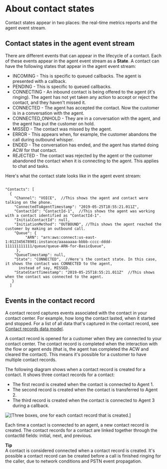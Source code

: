 # About contact states<a name="about-contact-states"></a>

Contact states appear in two places: the real\-time metrics reports and the agent event stream\.

## Contact states in the agent event stream<a name="contact-states-agent-event-stream"></a>

There are different events that can appear in the lifecycle of a contact\. Each of these events appear in the agent event stream as a **State**\. A contact can have the following states that appear in the agent event stream:
+ INCOMING \- This is specific to queued callbacks\. The agent is presented with a callback\.
+ PENDING \- This is specific to queued callbacks\.
+ CONNECTING \- An inbound contact is being offered to the agent \(it's ringing\)\. The agent has not yet taken any action to accept or reject the contact, and they haven't missed it\.
+ CONNECTED \- The agent has accepted the contact\. Now the customer is in a conversation with the agent\.
+ CONNECTED\_ONHOLD \- They are in a conversation with the agent, and the agent has put the customer on hold\.
+ MISSED \- The contact was missed by the agent\.
+ ERROR \- This appears when, for example, the customer abandons the call during outbound whisper\.  
+ ENDED \- The conversation has ended, and the agent has started doing ACW for that contact\.
+ REJECTED \- The contact was rejected by the agent or the customer abandoned the contact when it is connecting to the agent\. This applies to chat and tasks\. 

Here's what the contact state looks like in the agent event stream:

```
 
"Contacts": [
  {
    "Channel": "VOICE",  //This shows the agent and contact were talking on the phone. 
    "ConnectedToAgentTimestamp": "2019-05-25T18:55:21.011Z",
    "ContactId": "ContactId-1",  //This shows the agent was working with a contact identified as "ContactId-1".
    "InitialContactId": null,
    "InitiationMethod": "OUTBOUND", //This shows the agent reached the customer by making an outbound call.
    "Queue": {
         "ARN": "arn:aws:connect:us-east-1:012345678901:instance/aaaaaaaa-bbbb-cccc-dddd-111111111111/queue/queue-ARN-for-BasicQueue",
     },
    "QueueTimestamp": null,
    "State": "CONNECTED",  //Here's the contact state. In this case, it shows the contact was CONNECTED to the agent,
      instead of say, MISSED. 
    "StateStartTimestamp": "2019-05-25T18:55:21.011Z"  //This shows when the contact was connected to the agent.
   }
  ]
```

## Events in the contact record<a name="ctr-events"></a>

A contact record captures events associated with the contact in your contact center\. For example, how long the contact lasted, when it started and stopped\. For a list of all data that's captured in the contact record, see [Contact records data model](ctr-data-model.md)\. 

A contact record is opened for a customer when they are connected to your contact center\. The contact record is completed when the interaction with the flow or agent ends \(that is, the agent has completed the ACW and cleared the contact\)\. This means it's possible for a customer to have multiple contact records\.

The following diagram shows when a contact record is created for a contact\. It shows three contact records for a contact: 
+ The first record is created when the contact is connected to Agent 1\.
+ The second record is created when the contact is transferred to Agent 2\.
+ The third record is created when the contact is connected to Agent 3 during a callback\.

![\[Three boxes, one for each contact record that is created.\]](http://docs.aws.amazon.com/connect/latest/adminguide/images/ctr-diagram.png)

Each time a contact is connected to an agent, a new contact record is created\. The contact records for a contact are linked together through the contactId fields: initial, next, and previous\. 

**Tip**  
A contact is considered connected when a contact record is created\. It's possible a contact record can be created before a call is finished ringing for the caller, due to network conditions and PSTN event propagation\.